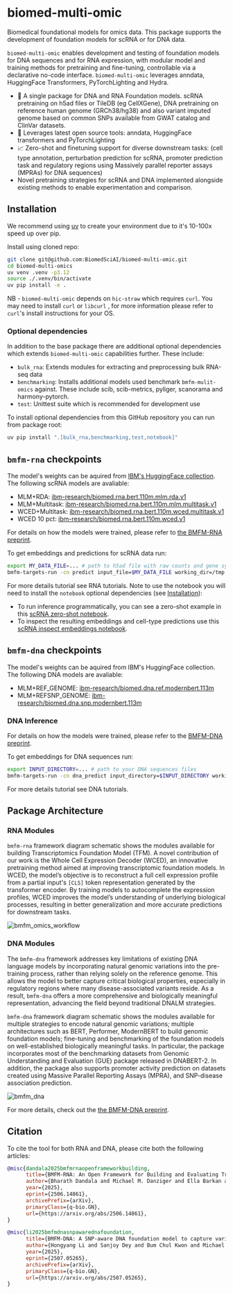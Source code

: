 # biomed-multi-omic

Biomedical foundational models for omics data. This package supports the development of foundation models for scRNA or for DNA data.

`biomed-multi-omic` enables development and testing of foundation models for DNA sequences and for RNA expression,
with modular model and training methods for pretraining and fine-tuning, controllable via a declarative no-code interface.
`biomed-multi-omic` leverages anndata, HuggingFace Transformers, PyTorchLighting and Hydra.

- 🧬 A single package for DNA and RNA Foundation models. scRNA pretraining on h5ad files or TileDB (eg CellXGene), DNA pretraining on reference human genome (GRCh38/hg38) and also variant imputed genome based on common SNPs available from GWAT catalog and ClinVar datasets.
- 🚀 Leverages latest open source tools: anndata, HuggingFace transformers and PyTorchLighting
- 📈 Zero-shot and finetuning support for diverse downstream tasks: (cell type annotation, perturbation prediction for scRNA, promoter prediction task and regulatory regions using Massively parallel reporter assays (MPRAs)
for DNA sequences)
- Novel pretraining strategies for scRNA and DNA implemented alongside existing methods to enable experimentation and comparison.


## Installation

We recommend using [uv](https://github.com/astral-sh/uv) to create your environment due to it's 10-100x speed up over pip.

Install using cloned repo:

```sh
git clone git@github.com:BiomedSciAI/biomed-multi-omic.git
cd biomed-multi-omics
uv venv .venv -p3.12
source ./.venv/bin/activate
uv pip install -e .
```

NB - `biomed-multi-omic` depends on `hic-straw` which requires `curl`. You may need to install `curl` or `libcurl` , for more information please refer to `curl`'s install instructions for your OS.

### Optional dependencies

In addition to the base package there are additional optional dependencies which extends `biomed-multi-omic` capabilities further. These include:

- `bulk_rna`: Extends modules for extracting and preprocessing bulk RNA-seq data
- `benchmarking`: Installs additional models used benchmark `bmfm-mulit-omics` against. These include scib, scib-metrics, pyliger, scanorama and harmony-pytorch.
- `test`: Unittest suite which is recommended for development use

To install optional dependencies from this GitHub repository you can run from package root:

```sh
uv pip install ".[bulk_rna,benchmarking,test,notebook]"
```

## `bmfm-rna` checkpoints

The model's weights can be aquired from [IBM's HuggingFace collection](https://huggingface.co/ibm-research). The following scRNA models are avaliable:

- MLM+RDA: [ibm-research/biomed.rna.bert.110m.mlm.rda.v1](https://huggingface.co/ibm-research/biomed.rna.bert.110m.mlm.rda.v1)
- MLM+Multitask: [ibm-research/biomed.rna.bert.110m.mlm.multitask.v1](https://huggingface.co/ibm-research/biomed.rna.bert.110m.mlm.multitask.v1)
- WCED+Multitask: [ibm-research/biomed.rna.bert.110m.wced.multitask.v1](https://huggingface.co/ibm-research/biomed.rna.bert.110m.wced.multitask.v1)
- WCED 10 pct: [ibm-research/biomed.rna.bert.110m.wced.v1](https://huggingface.co/ibm-research/biomed.rna.bert.110m.wced.v1)

For details on how the models were trained, please refer to [the BMFM-RNA preprint](https://arxiv.org/abs/2506.14861).

To get embeddings and predictions for scRNA data run:

```bash
export MY_DATA_FILE=... # path to h5ad file with raw counts and gene symbols
bmfm-targets-run -cn predict input_file=$MY_DATA_FILE working_dir=/tmp checkpoint=ibm-research/biomed.rna.bert.110m.wced.multitask.v1
```

For more details tutorial see RNA tutorials. Note to use the notebook you will need to install the `notebook` optional dependencies (see [Installation](#installation)):

- To run inference programmatically, you can see a zero-shot example in this [scRNA zero-shot notebook](tutorials/RNA/1_zero_shot_using_yaml.ipynb).
- To inspect the resulting embeddings and cell-type predictions use this [scRNA inspect embeddings notebook](tutorials/RNA/2_inference_inspection.ipynb).

## `bmfm-dna` checkpoints

The model's weights can be aquired from IBM's HuggingFace collection. The following DNA models are avaliable:

- MLM+REF_GENOME: [ibm-research/biomed.dna.ref.modernbert.113m](https://huggingface.co/ibm-research/biomed.dna.ref.modernbert.113m.v1)
- MLM+REFSNP_GENOME: [ibm-research/biomed.dna.snp.modernbert.113m](https://huggingface.co/ibm-research/biomed.dna.snp.modernbert.113m.v1)

### DNA Inference

For details on how the models were trained, please refer to the [BMFM-DNA preprint](https://arxiv.org/abs/2507.05265).

To get embeddings for DNA sequences run:

```bash
export INPUT_DIRECTORY=... # path to your DNA sequences files
bmfm-targets-run -cn dna_predict input_directory=$INPUT_DIRECTORY working_dir=/tmp checkpoint=ibm-research/biomed.dna.snp.modernbert.113m.v1
```

For more details tutorial see DNA tutorials.

## Package Architecture

### RNA Modules

`bmfm-rna` framework diagram schematic shows the modules available for building  Transcriptomics Foundation Model (TFM).
A novel contribution of our work is the Whole Cell Expression Decoder (WCED), an innovative pretraining method aimed at improving transcriptomic foundation models.
In WCED, the model’s objective is to reconstruct a full cell expression profile from a partial input's `[CLS]` token representation generated by the transformer encoder.
By training models to autocomplete the expression profiles, WCED improves the model’s understanding of underlying biological processes, resulting in better generalization and more accurate predictions for downstream tasks.

![bmfm_omics_workflow](docs/images/package_diagram.png)

### DNA Modules

The `bmfm-dna` framework addresses key limitations of existing DNA language models by incorporating natural genomic variations into the pre-training process, rather than relying solely on the reference genome. This allows the model to better capture critical biological properties, especially in regulatory regions where many disease-associated variants reside. As a result, `bmfm-dna` offers a more comprehensive and biologically meaningful representation, advancing the field beyond traditional DNALM strategies.

`bmfm-dna` framework diagram schematic shows the modules available for multiple strategies to encode natural genomic variations; multiple architectures such as BERT, Performer, ModernBERT to build genomic foundation models; fine-tuning and benchmarking of the foundation models on well-established biologically meaningful tasks. In particular, the package incorporates most of the benchmarking datasets from Genomic Understanding and Evaluation (GUE) package released in DNABERT-2. In addition, the package also supports promoter activity prediction on datasets created using Massive Parallel Reporting Assays (MPRA), and SNP-disease association prediction.

![bmfm_dna](./docs/images/dna_fig1.png)


For more details, check out the [the BMFM-DNA preprint](https://www.arxiv.org/abs/2507.05265).

## Citation

To cite the tool for both RNA and DNA, please cite both the following articles:

```bibtex
@misc{dandala2025bmfmrnaopenframeworkbuilding,
      title={BMFM-RNA: An Open Framework for Building and Evaluating Transcriptomic Foundation Models},
      author={Bharath Dandala and Michael M. Danziger and Ella Barkan and Tanwi Biswas and Viatcheslav Gurev and Jianying Hu and Matthew Madgwick and Akira Koseki and Tal Kozlovski and Michal Rosen-Zvi and Yishai Shimoni and Ching-Huei Tsou},
      year={2025},
      eprint={2506.14861},
      archivePrefix={arXiv},
      primaryClass={q-bio.GN},
      url={https://arxiv.org/abs/2506.14861},
}

@misc{li2025bmfmdnasnpawarednafoundation,
      title={BMFM-DNA: A SNP-aware DNA foundation model to capture variant effects},
      author={Hongyang Li and Sanjoy Dey and Bum Chul Kwon and Michael Danziger and Michal Rosen-Tzvi and Jianying Hu and James Kozloski and Ching-Huei Tsou and Bharath Dandala and Pablo Meyer},
      year={2025},
      eprint={2507.05265},
      archivePrefix={arXiv},
      primaryClass={q-bio.GN},
      url={https://arxiv.org/abs/2507.05265},
}
```
